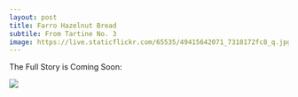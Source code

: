 ```yaml
---
layout: post
title: Farro Hazelnut Bread
subtile: From Tartine No. 3
image: https://live.staticflickr.com/65535/49415642071_7318172fc8_q.jpg
---
```



The Full Story is Coming Soon:

![](https://user-images.githubusercontent.com/46639063/72775592-db2c5a80-3bc3-11ea-90ac-45dc8a16affd.gif)


